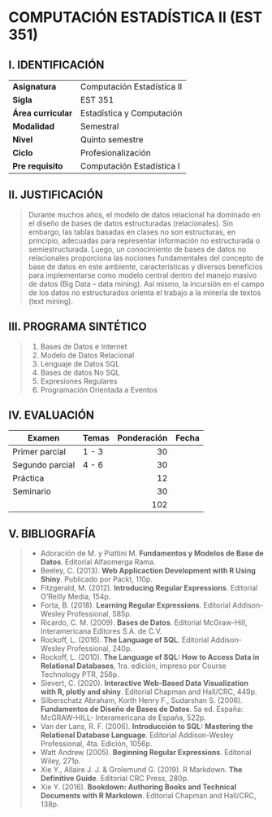 #  COMPUTACIÓN ESTADÍSTICA II (EST 351)

## I. IDENTIFICACIÓN


|         |         |
| ------------- |-------------| 
| **Asignatura** | Computación Estadística II |
| **Sigla**      | EST 351 |
| **Área curricular** |	Estadística y Computación |
| **Modalidad**	| Semestral |
| **Nivel** |	Quinto semestre |
| **Ciclo** | Profesionalización |
| **Pre requisito** |	Computación Estadística I |


## II. JUSTIFICACIÓN
> Durante muchos años, el modelo de datos relacional ha dominado en el diseño de bases de datos estructuradas (relacionales). Sin embargo, las tablas basadas en clases no son estructuras, en principio, adecuadas para representar información no estructurada o semiestructurada. Luego, un conocimiento de bases de datos no relacionales proporciona las nociones fundamentales del concepto de base de datos en este ambiente, características y diversos beneficios para implementarse como modelo central dentro del manejo masivo de datos (Big Data – data mining). Así mismo, la incursión en el campo de los datos no estructurados orienta el trabajo a la minería de textos (text mining). 

## III. PROGRAMA SINTÉTICO

> 1. Bases de Datos e Internet
> 2. Modelo de Datos Relacional
> 3. Lenguaje de Datos SQL
> 4. Bases de datos No SQL
> 5. Expresiones Regulares
> 6. Programación Orientada a Eventos


## IV.	EVALUACIÓN

> 
|Examen	| Temas| Ponderación|	Fecha|
| ------------- |-------------| -------------: |-------------|  
| Primer parcial |	1 -  3 |	30 |    |	
| Segundo parcial |	4 -  6 |	30	
| Práctica |		| 12 |  |	
| Seminario |		| 30 |	| 
|	|  |	102|	|

## V. BIBLIOGRAFÍA
> - Adoración de M. y Piattini M.  **Fundamentos y Modelos de Base de Datos**. Editorial Alfaomerga Rama.
> - Beeley, C. (2013). **Web Applicaction Development with R Using Shiny**. Publicado por Packt, 110p.
> - Fitzgerald, M. (2012). **Introducing Regular Expressions**. Editorial O’Reilly Media, 154p.
> - Forta, B. (2018). **Learning Regular Expressions**. Editorial Addison-Wesley Professional, 585p.
> - Ricardo, C. M. (2009). **Bases de Datos**. Editorial McGraw-Hill, Interamericana Editores S.A. de C.V.
> - Rockoff, L. (2016). **The Language of SQL**. Editorial Addison-Wesley Professional, 240p.
> - Rockoff, L. (2010). **The Language of SQL: How to Access Data in Relational Databases**, 1ra. edición, impreso por Course Technology PTR, 256p.
> - Sievert, C. (2020). **Interactive Web-Based Data Visualization with R, plotly and shiny**. Editorial Chapman and Hall/CRC, 449p.
> - Silberschatz Abraham, Korth Henry F., Sudarshan S. (2006). **Fundamentos de Diseño de Bases de Datos**. 5a ed. España: McGRAW-HILL- Interamericana de España, 522p.
> - Van der Lans, R. F. (2006). **Introducción to SQL: Mastering the Relational Database Language**. Editorial Addison-Wesley Professional, 4ta. Edición, 1056p.
> - Watt Andrew (2005). **Beginning Regular Expressions**. Editorial Wiley, 271p.
> - Xie Y., Allaire J. J. & Grolemund G. (2019). R Markdown. **The Definitive Guide**. Editorial CRC Press, 280p.
> - Xie Y. (2016). **Bookdown: Authoring Books and Technical Documents with R Markdown**. Editorial Chapman and Hall/CRC, 138p.

